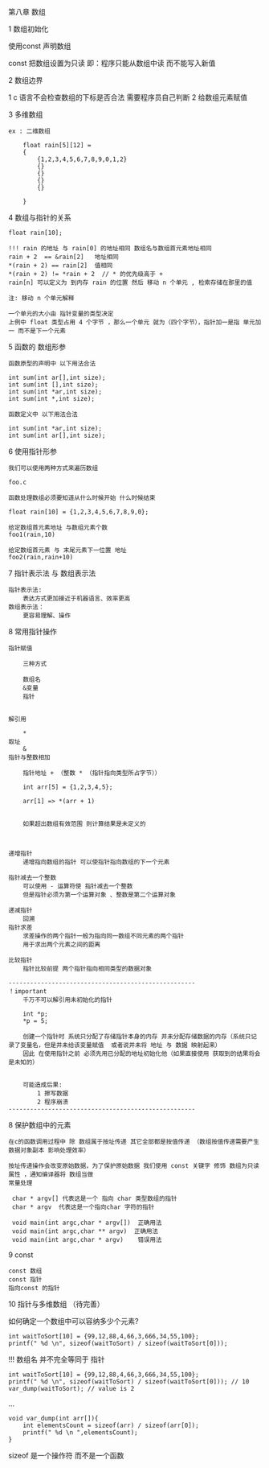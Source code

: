 第八章 数组

1 数组初始化

   使用const 声明数组

   const 把数组设置为只读 即：程序只能从数组中读 而不能写入新值

2  数组边界

  1  c 语言不会检查数组的下标是否合法 需要程序员自己判断
  2  给数组元素赋值

3  多维数组

    ex : 二维数组

        float rain[5][12] =
        {
            {1,2,3,4,5,6,7,8,9,0,1,2}
            {}
            {}
            {}
            {}

        }

4 数组与指针的关系

    float rain[10];

    !!! rain 的地址 与 rain[0] 的地址相同 数组名与数组首元素地址相同
    rain + 2  == &rain[2]   地址相同
    *(rain + 2) == rain[2]  值相同
    *(rain + 2) != *rain + 2  // * 的优先级高于 +
    rain[n] 可以定义为 到内存 rain 的位置 然后 移动 n 个单元 , 检索存储在那里的值

    注: 移动 n 个单元解释

    一个单元的大小由 指针变量的类型决定
    上例中 float 类型占用 4 个字节 ，那么一个单元 就为（四个字节），指针加一是指 单元加一 而不是下一个元素



5 函数的 数组形参

    函数原型的声明中 以下用法合法

    int sum(int ar[],int size);
    int sum(int [],int size);
    int sum(int *ar,int size);
    int sum(int *,int size);

    函数定义中 以下用法合法

    int sum(int *ar,int size);
    int sum(int ar[],int size);


6 使用指针形参

    我们可以使用两种方式来遍历数组

    foo.c

    函数处理数组必须要知道从什么时候开始 什么时候结束

    float rain[10] = {1,2,3,4,5,6,7,8,9,0};

    给定数组首元素地址 与数组元素个数
    foo1(rain,10)

    给定数组首元素 与 末尾元素下一位置 地址
    foo2(rain,rain+10)


7 指针表示法 与 数组表示法

    指针表示法:
        表达方式更加接近于机器语言、效率更高
    数组表示法：
        更容易理解、操作

8 常用指针操作

    指针赋值

        三种方式

        数组名
        &变量
        指针


    解引用

        *
    取址
        &
    指针与整数相加

        指针地址 + （整数 * （指针指向类型所占字节））

        int arr[5] = {1,2,3,4,5};

        arr[1] => *(arr + 1)


        如果超出数组有效范围 则计算结果是未定义的



    递增指针
        递增指向数组的指针 可以使指针指向数组的下一个元素

    指针减去一个整数
        可以使用 - 运算符使 指针减去一个整数
        但是指针必须为第一个运算对象 、整数是第二个运算对象

    递减指针
        回溯
    指针求差
        求差操作的两个指针一般为指向同一数组不同元素的两个指针
        用于求出两个元素之间的距离

    比较指针
        指针比较前提 两个指针指向相同类型的数据对象

    ----------------------------------------------------
    ！important
        千万不可以解引用未初始化的指针

        int *p;
        *p = 5;

        创建一个指针时 系统只分配了存储指针本身的内存 并未分配存储数据的内存（系统只记录了变量名，但是并未给该变量赋值  或者说并未将 地址 与 数据 映射起来）
        因此 在使用指针之前 必须先用已分配的地址初始化他（如果直接使用 获取到的结果将会是未知的）


        可能造成后果:
            1 擦写数据
            2 程序崩溃
    ----------------------------------------------------

8 保护数组中的元素

    在c的函数调用过程中 除 数组属于按址传递 其它全部都是按值传递 （数组按值传递需要产生数据对象副本 影响处理效率）

    按址传递操作会改变原始数据，为了保护原始数据 我们使用 const 关键字 修饰 数组为只读属性 ，通知编译器将 数组当做
    常量处理

     char * argv[] 代表这是一个 指向 char 类型数组的指针
     char * argv  代表这是一个指向char 字符的指针

     void main(int argc,char * argv[])  正确用法
     void main(int argc,char ** argv)  正确用法
     void main(int argc,char * argv)    错误用法


9  const

    const 数组
    const 指针
    指向const 的指针

10  指针与多维数组 （待完善）

如何确定一个数组中可以容纳多少个元素?

    int waitToSort[10] = {99,12,88,4,66,3,666,34,55,100};
    printf(" %d \n", sizeof(waitToSort) / sizeof(waitToSort[0]));


!!! 数组名 并不完全等同于 指针

    int waitToSort[10] = {99,12,88,4,66,3,666,34,55,100};
    printf(" %d \n", sizeof(waitToSort) / sizeof(waitToSort[0])); // 10
    var_dump(waitToSort); // value is 2

...

    void var_dump(int arr[]){
        int elementsCount = sizeof(arr) / sizeof(arr[0]);
        printf(" %d \n ",elementsCount);
    }

sizeof 是一个操作符 而不是一个函数